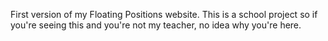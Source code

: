 First version of my Floating Positions website. This is a school project so if you're seeing this and you're not my teacher, no idea why you're here.
